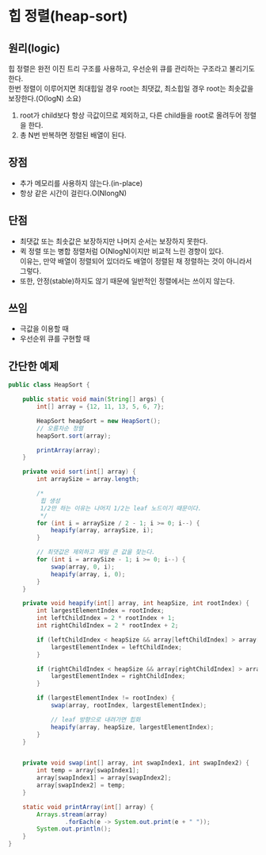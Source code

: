 # 힙 정렬(heap-sort)

## 원리(logic)
힙 정렬은 완전 이진 트리 구조를 사용하고, 우선순위 큐를 관리하는 구조라고 불리기도 한다.   
한번 정렬이 이루어지면 최대힙일 경우 root는 최댓값, 최소힙일 경우 root는 최솟값을 보장한다.(O(logN) 소요)
1. root가 child보다 항상 극값이므로 제외하고, 다른 child들을 root로 올려두어 정렬을 한다.
2. 총 N번 반복하면 정렬된 배열이 된다.

## 장점
- 추가 메모리를 사용하지 않는다.(in-place)
- 항상 같은 시간이 걸린다.O(NlongN)

## 단점
- 최댓값 또는 최솟값은 보장하지만 나머지 순서는 보장하지 못한다.   
- 퀵 정렬 또는 병합 정렬처럼 O(NlogN)이지만 비교적 느린 경향이 있다.  
  이유는, 만약 배열이 정렬되어 있더라도 배열이 정렬된 채 정렬하는 것이 아니라서 그렇다.   
- 또한, 안정(stable)하지도 않기 때문에 일반적인 정렬에서는 쓰이지 않는다.   

## 쓰임
- 극값을 이용할 때
- 우선순위 큐를 구현할 때

## 간단한 예제
```java
public class HeapSort {

    public static void main(String[] args) {
        int[] array = {12, 11, 13, 5, 6, 7};

        HeapSort heapSort = new HeapSort();
        // 오름차순 정렬
        heapSort.sort(array);

        printArray(array);
    }

    private void sort(int[] array) {
        int arraySize = array.length;

        /*
         힙 생성
         1/2만 하는 이유는 나머지 1/2는 leaf 노드이기 때문이다.
         */
        for (int i = arraySize / 2 - 1; i >= 0; i--) {
            heapify(array, arraySize, i);
        }

        // 최댓값은 제외하고 제일 큰 값을 찾는다.
        for (int i = arraySize - 1; i >= 0; i--) {
            swap(array, 0, i);
            heapify(array, i, 0);
        }
    }

    private void heapify(int[] array, int heapSize, int rootIndex) {
        int largestElementIndex = rootIndex;
        int leftChildIndex = 2 * rootIndex + 1;
        int rightChildIndex = 2 * rootIndex + 2;

        if (leftChildIndex < heapSize && array[leftChildIndex] > array[largestElementIndex]) {
            largestElementIndex = leftChildIndex;
        }

        if (rightChildIndex < heapSize && array[rightChildIndex] > array[largestElementIndex]) {
            largestElementIndex = rightChildIndex;
        }

        if (largestElementIndex != rootIndex) {
            swap(array, rootIndex, largestElementIndex);

            // leaf 방향으로 내려가면 힙화
            heapify(array, heapSize, largestElementIndex);
        }
    }


    private void swap(int[] array, int swapIndex1, int swapIndex2) {
        int temp = array[swapIndex1];
        array[swapIndex1] = array[swapIndex2];
        array[swapIndex2] = temp;
    }

    static void printArray(int[] array) {
        Arrays.stream(array)
                .forEach(e -> System.out.print(e + " "));
        System.out.println();
    }
}

```
